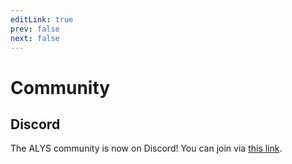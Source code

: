 ```yaml
---
editLink: true
prev: false
next: false
---
```


# Community

## Discord
The ALYS community is now on Discord! You can join via [this link](https://discord.gg/mChDJQW).
